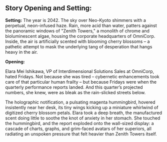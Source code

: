 ## Story Opening and Setting:

**Setting:** The year is 2042. The sky over Neo-Kyoto shimmers with a perpetual, neon-infused haze. Rain, more acid than water, patters against the panoramic windows of "Zenith Towers," a monolith of chrome and bioluminescent algae, housing the corporate headquarters of OmniCorp. Inside, the air is artificially scented with blooming cherry blossoms – a pathetic attempt to mask the underlying tang of desperation that hangs heavy in the air.

**Opening:**

Elara Mei Ishikawa, VP of Interdimensional Solutions Sales at OmniCorp, hated Fridays. Not because she was tired – cybernetic enhancements took care of that particular human frailty – but because Fridays were when the quarterly performance reports landed. And this quarter’s projected numbers, she knew, were as bleak as the rain-slicked streets below.

The holographic notification, a pulsating magenta hummingbird, hovered insistently near her desk, its tiny wings kicking up a miniature whirlwind of digitized cherry blossom petals. Elara took a deep breath, the manufactured scent doing little to soothe the knot of anxiety in her stomach. She touched the hummingbird, and the report exploded onto the wall-sized display: a cascade of charts, graphs, and grim-faced avatars of her superiors, all radiating an unspoken pressure that felt heavier than Zenith Towers itself.
